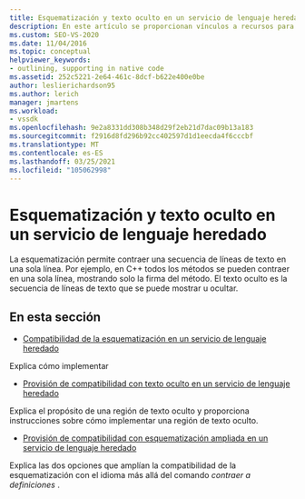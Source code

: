 ```yaml
---
title: Esquematización y texto oculto en un servicio de lenguaje heredado | Microsoft Docs
description: En este artículo se proporcionan vínculos a recursos para implementar la esquematización y el texto oculto en un servicio de lenguaje heredado.
ms.custom: SEO-VS-2020
ms.date: 11/04/2016
ms.topic: conceptual
helpviewer_keywords:
- outlining, supporting in native code
ms.assetid: 252c5221-2e64-461c-8dcf-b622e400e0be
author: leslierichardson95
ms.author: lerich
manager: jmartens
ms.workload:
- vssdk
ms.openlocfilehash: 9e2a8331dd308b348d29f2eb21d7dac09b13a183
ms.sourcegitcommit: f2916d8fd296b92cc402597d1d1eecda4f6cccbf
ms.translationtype: MT
ms.contentlocale: es-ES
ms.lasthandoff: 03/25/2021
ms.locfileid: "105062998"
---
```

# <a name="outlining-and-hidden-text-in-a-legacy-language-service"></a>Esquematización y texto oculto en un servicio de lenguaje heredado
La esquematización permite contraer una secuencia de líneas de texto en una sola línea. Por ejemplo, en C++ todos los métodos se pueden contraer en una sola línea, mostrando solo la firma del método. El texto oculto es la secuencia de líneas de texto que se puede mostrar u ocultar.

## <a name="in-this-section"></a>En esta sección
- [Compatibilidad de la esquematización en un servicio de lenguaje heredado](../../extensibility/internals/how-to-support-outlining-in-a-legacy-language-service.md)

 Explica cómo implementar

- [Provisión de compatibilidad con texto oculto en un servicio de lenguaje heredado](../../extensibility/internals/how-to-provide-hidden-text-support-in-a-legacy-language-service.md)

 Explica el propósito de una región de texto oculto y proporciona instrucciones sobre cómo implementar una región de texto oculto.

- [Provisión de compatibilidad con esquematización ampliada en un servicio de lenguaje heredado](../../extensibility/internals/how-to-provide-expanded-outlining-support-in-a-legacy-language-service.md)

 Explica las dos opciones que amplían la compatibilidad de la esquematización con el idioma más allá del comando *contraer a definiciones* .
